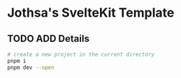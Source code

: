 # Jothsa's SvelteKit Template

## TODO ADD Details

```bash
# create a new project in the current directory
pnpm i
pnpm dev --open
```

